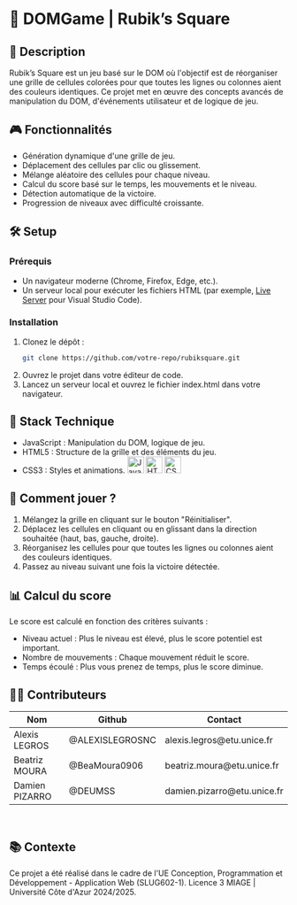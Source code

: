 # 🧊 DOMGame | Rubik’s Square

## 📒 Description
Rubik’s Square est un jeu basé sur le DOM où l'objectif est de réorganiser une grille de cellules colorées pour que toutes les lignes ou colonnes aient des couleurs identiques. Ce projet met en œuvre des concepts avancés de manipulation du DOM, d'événements utilisateur et de logique de jeu.

## 🎮 Fonctionnalités
- Génération dynamique d'une grille de jeu.
- Déplacement des cellules par clic ou glissement.
- Mélange aléatoire des cellules pour chaque niveau.
- Calcul du score basé sur le temps, les mouvements et le niveau.
- Détection automatique de la victoire.
- Progression de niveaux avec difficulté croissante.

## 🛠️ Setup
### Prérequis
- Un navigateur moderne (Chrome, Firefox, Edge, etc.).
- Un serveur local pour exécuter les fichiers HTML (par exemple, [Live Server](https://marketplace.visualstudio.com/items?itemName=ritwickdey.LiveServer) pour Visual Studio Code).

### Installation
1. Clonez le dépôt :
   ```bash
   git clone https://github.com/votre-repo/rubiksquare.git
   ```
2. Ouvrez le projet dans votre éditeur de code.
3. Lancez un serveur local et ouvrez le fichier index.html dans votre navigateur.

## 🧰 Stack Technique
- JavaScript : Manipulation du DOM, logique de jeu.
- HTML5 : Structure de la grille et des éléments du jeu.
- CSS3 : Styles et animations.
<img style="height:30px;" src="https://i.pinimg.com/736x/13/40/7c/13407c12f50f08d328800c3caef43f61.jpg" alt="Javascript" title="Javascript"/> <img style="height:30px;" src="https://cdn-icons-png.flaticon.com/512/1216/1216733.png" alt="HTML5" title="HTML5"/> <img style="height:30px;" src="https://upload.wikimedia.org/wikipedia/commons/thumb/6/62/CSS3_logo.svg/2048px-CSS3_logo.svg.png" alt="CSS3" title="CSS3"/>

## 🚀 Comment jouer ?
1. Mélangez la grille en cliquant sur le bouton "Réinitialiser".
2. Déplacez les cellules en cliquant ou en glissant dans la direction souhaitée (haut, bas, gauche, droite).
3. Réorganisez les cellules pour que toutes les lignes ou colonnes aient des couleurs identiques.
4. Passez au niveau suivant une fois la victoire détectée.

## 📊 Calcul du score
Le score est calculé en fonction des critères suivants :

- Niveau actuel : Plus le niveau est élevé, plus le score potentiel est important.
- Nombre de mouvements : Chaque mouvement réduit le score.
- Temps écoulé : Plus vous prenez de temps, plus le score diminue.


## 👨‍💻 Contributeurs

<table>
<thead>
<tr>
<th>Nom</th>
<th>Github</th>
<th>Contact</th>
</tr>
</thead>
<tbody>
<tr>
<td>Alexis LEGROS</td>
<td>@ALEXISLEGROSNC</td>
<td>alexis.legros@etu.unice.fr</td>
</tr>
<tr>
<td>Beatriz MOURA</td>
<td>@BeaMoura0906</td>
<td>beatriz.moura@etu.unice.fr</td>
</tr>
<tr>
<td>Damien PIZARRO</td>
<td>@DEUMSS</td>
<td>damien.pizarro@etu.unice.fr</td>
</tr>
</tbody>
</table>
<br>

## 📚 Contexte
Ce projet a été réalisé dans le cadre de l'UE Conception, Programmation et Développement - Application Web (SLUG602-1).
Licence 3 MIAGE | Université Côte d'Azur 2024/2025.
